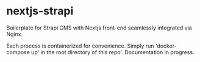 # nextjs-strapi
Boilerplate for Strapi CMS with Nextjs front-end seamlessly integrated via Nginx.

Each process is containerized for convenience. Simply run 'docker-compose up' in the root directory of this repo'.
Documentation in progress.
